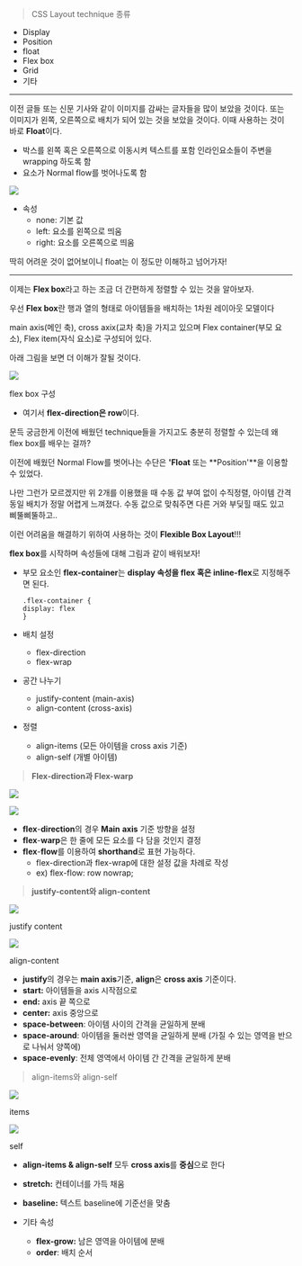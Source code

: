 > CSS Layout technique 종류

-   Display
-   Position
-   float
-   Flex box
-   Grid
-   기타

---

이전 글들 또는 신문 기사와 같이 이미지를 감싸는 글자들을 많이 보았을 것이다. 또는 이미지가 왼쪽, 오른쪽으로 배치가 되어 있는 것을 보았을 것이다. 이때 사용하는 것이 바로 **Float**이다.

-   박스를 왼쪽 혹은 오른쪽으로 이동시켜 텍스트를 포함 인라인요소들이 주변을 wrapping 하도록 함
-   요소가 Normal flow를 벗어나도록 함

![](https://blog.kakaocdn.net/dn/bKnhZ6/btrI1OJNhHE/rKX6sZAkIpff1rvBaiakvK/img.png)

-   속성
    -   none: 기본 값
    -   left: 요소를 왼쪽으로 띄움
    -   right: 요소를 오른쪽으로 띄움

딱히 어려운 것이 없어보이니 float는 이 정도만 이해하고 넘어가자!

---

이제는 **Flex box**라고 하는 조금 더 간편하게 정렬할 수 있는 것을 알아보자.

우선 **Flex box**란 행과 열의 형태로 아이템들을 배치하는 1차원 레이아웃 모델이다

main axis(메인 축), cross axix(교차 축)을 가지고 있으며 Flex container(부모 요소), Flex item(자식 요소)로 구성되어 있다.

아래 그림을 보면 더 이해가 잘될 것이다.

![](https://blog.kakaocdn.net/dn/bntu3S/btrJaW0sNLL/mXJmIRK3s0RBnHs5uRjcN0/img.png)

flex box 구성

-   여기서 **flex-direction은 row**이다.

문득 궁금한게 이전에 배웠던 technique들을 가지고도 충분히 정렬할 수 있는데 왜 flex box를 배우는 걸까?

이전에 배웠던 Normal Flow를 벗어나는 수단은 **'Float** 또는 **Position'**을 이용할 수 있었다.

나만 그런가 모르겠지만 위 2개를 이용했을 때 수동 값 부여 없이 수직정렬, 아이템 간격 동일 배치가 정말 어렵게 느껴졌다. 수동 값으로 맞춰주면 다른 거와 부딪힐 때도 있고 삐뚤삐뚤하고..

이런 어려움을 해결하기 위하여 사용하는 것이 **Flexible Box Layout**!!!

**flex box**를 시작하며 속성들에 대해 그림과 같이 배워보자!

-   부모 요소인 **flex-container**는 **display 속성을 flex 혹은 inline-flex**로 지정해주면 된다.
    
    ```
    .flex-container {
    display: flex
    }
    ```
    
-   배치 설정  
    -   flex-direction 
    -   flex-wrap
-   공간 나누기
    -   justify-content (main-axis)
    -   align-content (cross-axis)
-   정렬
    -   align-items (모든 아이템을 cross axis 기준)
    -   align-self (개별 아이템)

> **Flex-direction과 Flex-warp**

![](https://blog.kakaocdn.net/dn/bPJuf9/btrI7L6e4e1/0MaMzHSyYKXsgbO6aRyvWk/img.png)

![](https://blog.kakaocdn.net/dn/cxibsO/btrI2YyIATr/nYpmt1yKkioxZhtoZSo9kk/img.png)

-   **flex**-**direction**의 경우 **Main** **axis** 기준 방향을 설정
-   **flex**-**warp**은 한 줄에 모든 요소를 다 담을 것인지 결정
-   **flex**-**flow**를 이용하여 **shorthand**로 표현 가능하다.
    -   flex-direction과 flex-wrap에 대한 설정 값을 차례로 작성
    -   ex) flex-flow: row nowrap;

> **justify-content와 align-content**

![](https://blog.kakaocdn.net/dn/BhIF5/btrI2YlbtCr/1eVLAs5AmgyF3t1M4o7HO0/img.png)

justify content

![](https://blog.kakaocdn.net/dn/v6Fnb/btrI3teeuEo/RiDsh8ma7khguna7IowF2k/img.png)

align-content

-   **justify**의 경우는 **main axis**기준, **align**은 **cross axis** 기준이다.
-   **start:** 아이템들을 axis 시작점으로
-   **end:** axis 끝 쪽으로
-   **center:** axis 중앙으로
-   **space-between**: 아이템 사이의 간격을 균일하게 분배
-   **space-around**: 아이템을 둘러싼 영역을 균일하게 분배 (가질 수 있는 영역을 반으로 나눠서 양쪽에)
-   **space-evenly**: 전체 영역에서 아이템 간 간격을 균일하게 분배

> align-items와 align-self

![](https://blog.kakaocdn.net/dn/QPY5g/btrI6qnJkx7/Wqryjjz3Pgh1LWgCk2wPAK/img.png)

items

![](https://blog.kakaocdn.net/dn/8WrgM/btrJaWMXrCH/JecGbugsknXRGJHJExR4H1/img.png)

self

-   **align-items & align-self** 모두 **cross axis**를 **중심**으로 한다
-   **stretch:** 컨테이너를 가득 채움
-   **baseline:** 텍스트 baseline에 기준선을 맞춤

-   기타 속성
    -   **flex-grow:** 남은 영역을 아이템에 분배
    -   **order**: 배치 순서